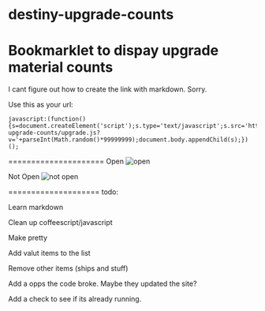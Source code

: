 destiny-upgrade-counts
======================

Bookmarklet to dispay upgrade material counts 
======================
I cant figure out how to create the link with markdown. Sorry.

Use this as your url:

```
javascript:(function(){s=document.createElement('script');s.type='text/javascript';s.src='http://sbeckeriv.github.io/destiny-upgrade-counts/upgrade.js?v='+parseInt(Math.random()*99999999);document.body.appendChild(s);})();
```
=====================
Open
![open](http://sbeckeriv.github.io/destiny-upgrade-counts/open.png)

Not Open
![not open](http://sbeckeriv.github.io/destiny-upgrade-counts/close.png)


====================
todo:

Learn markdown

Clean up coffeescript/javascript

Make pretty

Add valut items to the list

Remove other items (ships and stuff)

Add a opps the code broke. Maybe they updated the site?

Add a check to see if its already running. 
